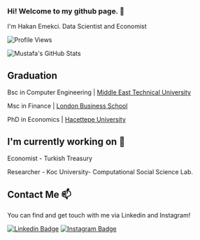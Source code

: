 ### Hi! Welcome to my github page. 👋


I'm Hakan Emekci. Data Scientist and Economist 

![Profile Views](https://komarev.com/ghpvc/?username=hemekci)

![Mustafa's GitHub Stats](https://github-readme-stats.vercel.app/api?username=hemekci&show_icons=true)

## Graduation

Bsc in Computer Engineering |  [Middle East Technical University](https://www.metu.edu.tr/)

Msc in Finance |  [London Business School](https://www.london.edu/)

PhD in Economics | [Hacettepe University](www.hacettepe.edu.tr/)


## I'm currently working on 🔭

Economist - Turkish Treasury

Researcher - Koc University- Computational Social Science Lab.

## Contact Me 📫

You can find and get touch with me via Linkedin and Instagram!

[![Linkedin Badge](https://img.shields.io/badge/hakanemekci-follow%20on%20linkedin-blue?style=for-the-badge&logo=linkedin)](https://www.linkedin.com/in/hakanemekci/)
[![Instagram Badge](https://img.shields.io/badge/hakanemekci-follow%20on%20instagram-blue?style=for-the-badge&logo=instagram)](https://instagram.com/hakanemekci/)
